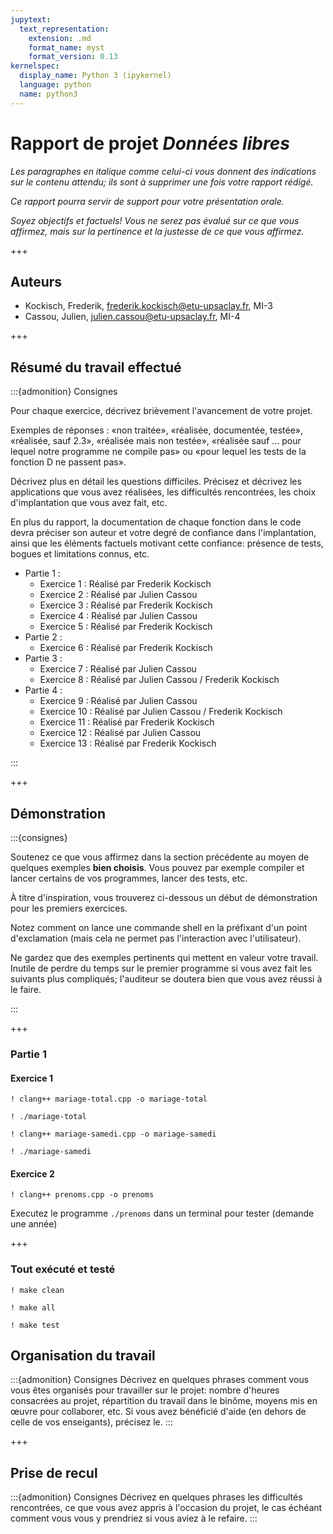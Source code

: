 ```yaml
---
jupytext:
  text_representation:
    extension: .md
    format_name: myst
    format_version: 0.13
kernelspec:
  display_name: Python 3 (ipykernel)
  language: python
  name: python3
---
```


# Rapport de projet *Données libres*

*Les paragraphes en italique comme celui-ci vous donnent des
indications sur le contenu attendu; ils sont à supprimer une fois
votre rapport rédigé.*

*Ce rapport pourra servir de support pour votre présentation orale.*

*Soyez objectifs et factuels! Vous ne serez pas évalué sur ce que vous
affirmez, mais sur la pertinence et la justesse de ce que vous
affirmez.*

+++

## Auteurs

- Kockisch, Frederik, frederik.kockisch@etu-upsaclay.fr, MI-3
- Cassou, Julien, julien.cassou@etu-upsaclay.fr, MI-4

+++

## Résumé du travail effectué

:::{admonition} Consignes

Pour chaque exercice, décrivez brièvement l'avancement de votre projet.

Exemples de réponses : «non traitée», «réalisée, documentée, testée»,
«réalisée, sauf 2.3», «réalisée mais non testée», «réalisée sauf ...
pour lequel notre programme ne compile pas» ou «pour lequel les tests
de la fonction D ne passent pas».

Décrivez plus en détail les questions difficiles. Précisez et décrivez
les applications que vous avez réalisées, les difficultés rencontrées,
les choix d'implantation que vous avez fait, etc.

En plus du rapport, la documentation de chaque fonction dans le code
devra préciser son auteur et votre degré de confiance dans
l'implantation, ainsi que les éléments factuels motivant cette
confiance: présence de tests, bogues et limitations connus, etc.

- Partie 1 :
  - Exercice 1 : Réalisé par Frederik Kockisch
  - Exercice 2 : Réalisé par Julien Cassou
  - Exercice 3 : Réalisé par Frederik Kockisch
  - Exercice 4 : Réalisé par Julien Cassou
  - Exercice 5 : Réalisé par Frederik Kockisch
- Partie 2 : 
  - Exercice 6 : Réalisé par Frederik Kockisch
- Partie 3 :
  - Exercice 7 : Réalisé par Julien Cassou
  - Exercice 8 : Réalisé par Julien Cassou / Frederik Kockisch
- Partie 4 :
  - Exercice 9 : Réalisé par Julien Cassou
  - Exercice 10 : Réalisé par Julien Cassou / Frederik Kockisch
  - Exercice 11 : Réalisé par Frederik Kockisch
  - Exercice 12 : Réalisé par Julien Cassou
  - Exercice 13 : Réalisé par Frederik Kockisch
    
:::

+++

## Démonstration

:::{consignes}

Soutenez ce que vous affirmez dans la section précédente au moyen de
quelques exemples **bien choisis**. Vous pouvez par exemple compiler
et lancer certains de vos programmes, lancer des tests, etc.

À titre d'inspiration, vous trouverez ci-dessous un début de
démonstration pour les premiers exercices.

Notez comment on lance une commande shell en la préfixant d'un point
d'exclamation (mais cela ne permet pas l'interaction avec
l'utilisateur).

Ne gardez que des exemples pertinents qui mettent en valeur votre
travail. Inutile de perdre du temps sur le premier programme si vous
avez fait les suivants plus compliqués; l'auditeur se doutera bien que
vous avez réussi à le faire.

:::

+++

### Partie 1

#### Exercice 1

```{code-cell}
! clang++ mariage-total.cpp -o mariage-total
```

```{code-cell}
! ./mariage-total
```

```{code-cell}
! clang++ mariage-samedi.cpp -o mariage-samedi
```

```{code-cell}
! ./mariage-samedi
```

#### Exercice 2

```{code-cell}
! clang++ prenoms.cpp -o prenoms
```

Executez le programme `./prenoms` dans un terminal pour tester (demande une année)

+++

### Tout exécuté et testé

```{code-cell}
! make clean
```

```{code-cell}
! make all
```

```{code-cell}
! make test
```

## Organisation du travail

:::{admonition} Consignes
Décrivez en quelques phrases comment vous vous êtes organisés pour
travailler sur le projet: nombre d'heures consacrées au projet,
répartition du travail dans le binôme, moyens mis en œuvre pour
collaborer, etc. Si vous avez bénéficié d'aide (en dehors de celle de
vos enseigants), précisez le.
:::

+++

## Prise de recul

:::{admonition} Consignes
Décrivez en quelques phrases les difficultés rencontrées, ce que vous
avez appris à l'occasion du projet, le cas échéant comment vous vous y
prendriez si vous aviez à le refaire.
:::

